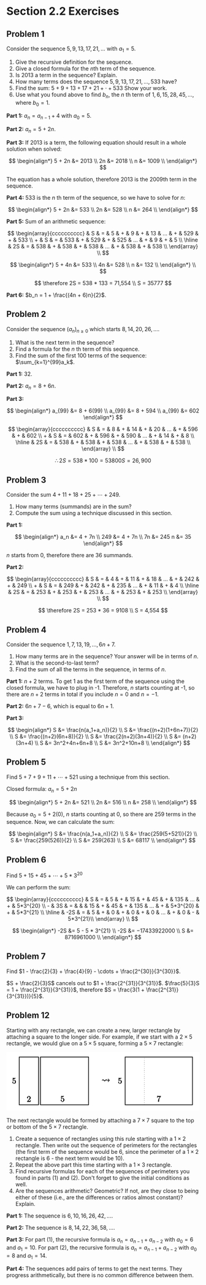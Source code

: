 # Section 2.2 Exercises

## Problem 1

Consider the sequence $5,9,13,17,21,...$ with $a_1 = 5$.

1. Give the recursive definition for the sequence.
2. Give a closed formula for the $n$th term of the sequence.
3. Is 2013 a term in the sequence? Explain.
4. How many terms does the sequence $5,9,13,17,21,...,533$ have?
5. Find the sum: $5+9+13+17+21+ \cdot +533$ Show your work.
6. Use what you found above to find $b_n$, the $n$ th term of $1,6,15,28,45,...$, where $b_0 = 1$.

**Part 1:** $a_n = a_{n-1} + 4$ with $a_0 = 5$.

**Part 2:** $a_n = 5 + 2n$.

**Part 3:** If 2013 is a term, the following equation should result in a whole solution when solved:

$$
\begin{align*}
    5 + 2n &= 2013 \\
    2n &= 2018 \\
    n &= 1009 \\
\end{align*}
$$

The equation has a whole solution, therefore 2013 is the 2009th term in the sequence.

**Part 4:** 533 is the $n$ th term of the sequence, so we have to solve for $n$:

$$
\begin{align*}
    5 + 2n &= 533 \\
    2n &= 528 \\
    n &= 264 \\
\end{align*}
$$

**Part 5:** Sum of an arithmetic sequence:

$$
\begin{array}{cccccccccc}
    & S & = & 5 & + & 9 & + & 13 & ... & + & 529 & + & 533 \\
    + & S & = & 533 & + & 529 & + & 525 & ... & + & 9 & + & 5 \\
    \hline
    & 2S & = & 538 & + & 538 & + & 538 & ... & + & 538 & + & 538 \\
\end{array} \\
$$

$$
\begin{align*}
    5 + 4n &= 533 \\
    4n &= 528 \\
    n &= 132 \\
\end{align*} \\
$$

$$
\therefore 2S = 538 * 133 = 71,554 \\
S = 35777
$$

**Part 6:** $b_n = 1 + \frac{(4n + 6)n}{2}$.

## Problem 2

Consider the sequence $(a_n)_{n \ge 0}$ which starts $8,14,20,26,...$.

1. What is the next term in the sequence?
2. Find a formula for the $n$ th term of this sequence.
3. Find the sum of the first 100 terms of the sequence: $\sum_{k=1}^{99}a_k$.

**Part 1:** $32$.

**Part 2:** $a_n = 8 + 6n$.

**Part 3:**

$$
\begin{align*}
    a_{99} &= 8 + 6(99) \\
    a_{99} &= 8 + 594 \\
    a_{99} &= 602
\end{align*}
$$

$$
\begin{array}{cccccccccc}
    & S & = & 8 & + & 14 & + & 20 & ... & + & 596 & + & 602 \\
    + & S & = & 602 & + & 596 & + & 590 & ... & + & 14 & + & 8 \\
    \hline
    & 2S & = & 538 & + & 538 & + & 538 & ... & + & 538 & + & 538 \\
\end{array} \\
$$

$$
\therefore 2S = 538 * 100 = 53800
S = 26,900
$$

## Problem 3

Consider the sum $4 + 11 + 18 + 25 + \cdots + 249$.

1. How many terms (summands) are in the sum?
2. Compute the sum using a technique discussed in this section.

**Part 1:**

$$
\begin{align*}
    a_n &= 4 + 7n \\
    249 &= 4 + 7n \\
    7n &= 245
    n &= 35
\end{align*}
$$

$n$ starts from 0, therefore there are 36 summands.

**Part 2:**

$$
\begin{array}{cccccccccc}
    & S & = & 4 & + & 11 & + & 18 & ... & + & 242 & + & 249 \\
    + & S & = & 249 & + & 242 & + & 235 & ... & + & 11 & + & 4 \\
    \hline
    & 2S & = & 253 & + & 253 & + & 253 & ... & + & 253 & + & 253 \\
\end{array} \\
$$

$$
\therefore 2S = 253 * 36 = 9108 \\
S = 4,554
$$

## Problem 4

Consider the sequence $1, 7, 13, 19, ..., 6n+7$.

1. How many terms are in the sequence? Your answer will be in terms of $n$.
2. What is the second-to-last term?
3. Find the sum of all the terms in the sequence, in terms of $n$.

**Part 1:** $n+2$ terms. To get 1 as the first term of the sequence using the closed formula, we have to plug in -1. Therefore, $n$ starts counting at -1, so there are $n+2$ terms in total if you include $n=0$ and $n=-1$.

**Part 2:** $6n+7-6$, which is equal to $6n+1$.

**Part 3:**

$$
\begin{align*}
    S &= \frac{n(a_1+a_n)}{2} \\
    S &= \frac{(n+2)(1+6n+7)}{2} \\
    S &= \frac{(n+2)(6n+8)}{2} \\
    S &= \frac{2(n+2)(3n+4)}{2} \\
    S &= (n+2)(3n+4) \\
    S &= 3n^2+4n+6n+8 \\
    S &= 3n^2+10n+8 \\
\end{align*}
$$

## Problem 5

Find $5+7+9+11+ \cdots +521$ using a technique from this section.

Closed formula: $a_n = 5 + 2n$

$$
\begin{align*}
    5 + 2n &= 521 \\
    2n &= 516 \\
    n &= 258 \\
\end{align*}
$$

Because $a_0 = 5+2(0)$, $n$ starts counting at 0, so there are 259 terms in the sequence. Now, we can calculate the sum:

$$
\begin{align*}
    S &= \frac{n(a_1+a_n)}{2} \\
    S &= \frac{259(5+521)}{2} \\
    S &= \frac{259(526)}{2} \\
    S &= 259(263) \\
    S &= 68117 \\
\end{align*}
$$

## Problem 6

Find $5+15+45+ \cdots +5*3^{20}$

We can perform the sum:

$$
\begin{array}{cccccccccc}
    & S & = & 5 & + & 15 & + & 45 & + & 135 & ... & + & 5*3^{20}   \\
    - & 3S & = &   &   & 15 & + & 45 & + & 135 & ... & + & 5*3^{20} & + & 5*3^{21} \\
    \hline
    & -2S & = & 5 & + & 0 & + & 0 & + & 0 & ... & + & 0 & - & 5*3^{21}\\
\end{array} \\
$$

$$
\begin{align*}
    -2S &= 5 - 5 * 3^{21} \\
    -2S &= −17433922000 \\
    S &= 8716961000 \\
\end{align*}
$$

## Problem 7

Find $1 - \frac{2}{3} + \frac{4}{9} - \cdots + \frac{2^{30}}{3^{30}}$.

$S + \frac{2}{3}S$ cancels out to $1 + \frac{2^{31}}{3^{31}}$. $\frac{5}{3}S = 1 + \frac{2^{31}}{3^{31}}$, therefore $S = \frac{3(1 + \frac{2^{31}}{3^{31}})}{5}$.

## Problem 12

Starting with any rectangle, we can create a new, larger rectangle by attaching a square to the longer side. For example, if we start with a $2 \times 5$ rectangle, we would glue on a $5 \times 5$ square, forming a $5 \times 7$ rectangle:

![Problem2.2.12Picture](Problem2.2.12Picture.png)

The next rectangle would be formed by attaching a $7 \times 7$ square to the top or bottom of the $5 \times 7$ rectangle.

1. Create a sequence of rectangles using this rule starting with a $1 \times 2$ rectangle. Then write out the sequence of perimeters for the rectangles (the first term of the sequence would be 6, since the perimeter of a $1 \times 2$ rectangle is 6 - the next term would be 10).
2. Repeat the above part this time starting with a $1 \times 3$ rectangle.
3. Find recursive formulas for each of the sequences of perimeters you found in parts (1) and (2). Don't forget to give the initial conditions as well.
4. Are the sequences arithmetic? Geometric? If not, are they close to being either of these (i.e., are the differences or ratios almost constant)? Explain.

**Part 1:** The sequence is $6, 10, 16, 26, 42, ...$.

**Part 2:** The sequence is $8, 14, 22, 36, 58, ...$.

**Part 3:** For part (1), the recursive formula is $a_n = a_{n-1} + a_{n-2}$ with $a_0 = 6$ and $a_1 = 10$. For part (2), the recursive formula is $a_n = a_{n-1} + a_{n-2}$ with $a_0 = 8$ and $a_1 = 14$.

**Part 4:** The sequences add pairs of terms to get the next terms. They progress arithmetically, but there is no common difference between them.
